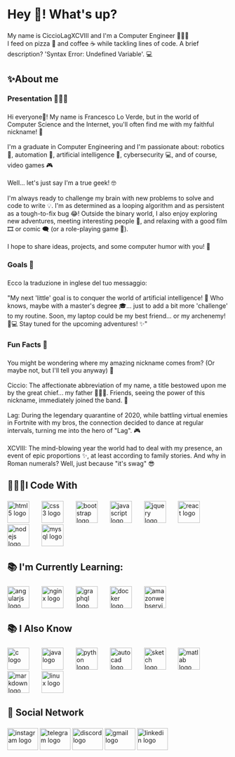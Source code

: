<h1 align="left">Hey 👋! What's up?</h1>

###

<p align="left">My name is CiccioLagXCVIII and I'm a Computer Engineer 👨🏻‍🎓<br>I feed on pizza 🍕 and coffee ☕ while tackling lines of code. A brief description? 'Syntax Error: Undefined Variable'. 💻</p>

###

<h2 align="left">✨About me</h2>

###

<h3 align="left">Presentation 🙋🏻‍♂</h3>

###

<p align="left">Hi everyone👋! My name is Francesco Lo Verde, but in the world of Computer Science and the Internet, you'll often find me with my faithful nickname! 🚀<br><br>I'm a graduate in Computer Engineering and I'm passionate about: robotics 🤖, automation 🦾, artificial intelligence 🧠, cybersecurity 💻, and of course, video games 🎮<br><br>Well... let's just say I'm a true geek! 🤓<br><br>I'm always ready to challenge my brain with new problems to solve and code to write 💡. I'm as determined as a looping algorithm and as persistent as a tough-to-fix bug 😂! Outside the binary world, I also enjoy exploring new adventures, meeting interesting people 🥳, and relaxing with a good film 🎞 or comic 🗨 (or a role-playing game 🎲).<br><br>I hope to share ideas, projects, and some computer humor with you! 🤖</p>

###

<h3 align="left">Goals 🎯</h3>

###

<p align="left">Ecco la traduzione in inglese del tuo messaggio:<br><br>"My next 'little' goal is to conquer the world of artificial intelligence! 🫡 Who knows, maybe with a master's degree 🎓... just to add a bit more 'challenge' to my routine. Soon, my laptop could be my best friend... or my archenemy! 🤔💻 Stay tuned for the upcoming adventures! ✨"</p>

###

<h3 align="left">Fun Facts 🎊</h3>

###

<p align="left">You might be wondering where my amazing nickname comes from? (Or maybe not, but I'll tell you anyway) 🤔<br><br>Ciccio: The affectionate abbreviation of my name, a title bestowed upon me by the great chief... my father 👨🏼‍🦲. Friends, seeing the power of this nickname, immediately joined the band. 👑<br><br>Lag: During the legendary quarantine of 2020, while battling virtual enemies in Fortnite with my bros, the connection decided to dance at regular intervals, turning me into the hero of "Lag". 🎮<br><br>XCVIII: The mind-blowing year the world had to deal with my presence, an event of epic proportions ✨, at least according to family stories. And why in Roman numerals? Well, just because "it's swag" 😎</p>

###

<h2 align="left">👨🏻‍💻I Code With</h2>

###

<div align="left">
  <img src="https://cdn.jsdelivr.net/gh/devicons/devicon/icons/html5/html5-original.svg" height="50" alt="html5 logo"  />
  <img width="20" />
  <img src="https://cdn.jsdelivr.net/gh/devicons/devicon/icons/css3/css3-original.svg" height="50" alt="css3 logo"  />
  <img width="20" />
  <img src="https://skillicons.dev/icons?i=bootstrap" height="50" alt="bootstrap logo"  />
  <img width="20" />
  <img src="https://cdn.jsdelivr.net/gh/devicons/devicon/icons/javascript/javascript-original.svg" height="50" alt="javascript logo"  />
  <img width="20" />
  <img src="https://cdn.jsdelivr.net/gh/devicons/devicon/icons/jquery/jquery-original.svg" height="50" alt="jquery logo"  />
  <img width="20" />
  <img src="https://cdn.jsdelivr.net/gh/devicons/devicon/icons/react/react-original.svg" height="50" alt="react logo"  />
  <img width="20" />
  <img src="https://cdn.jsdelivr.net/gh/devicons/devicon/icons/nodejs/nodejs-original.svg" height="50" alt="nodejs logo"  />
  <img width="20" />
  <img src="https://cdn.jsdelivr.net/gh/devicons/devicon/icons/mysql/mysql-original.svg" height="50" alt="mysql logo"  />
</div>

###

<h2 align="left">📚 I'm Currently Learning:</h2>

###

<div align="left">
  <img src="https://cdn.jsdelivr.net/gh/devicons/devicon/icons/angularjs/angularjs-original.svg" height="50" alt="angularjs logo"  />
  <img width="20" />
  <img src="https://cdn.jsdelivr.net/gh/devicons/devicon/icons/nginx/nginx-original.svg" height="50" alt="nginx logo"  />
  <img width="20" />
  <img src="https://cdn.jsdelivr.net/gh/devicons/devicon/icons/graphql/graphql-plain.svg" height="50" alt="graphql logo"  />
  <img width="20" />
  <img src="https://cdn.jsdelivr.net/gh/devicons/devicon/icons/docker/docker-original.svg" height="50" alt="docker logo"  />
  <img width="20" />
  <img src="https://skillicons.dev/icons?i=aws" height="50" alt="amazonwebservices logo"  />
</div>

###

<h2 align="left">📚 I Also Know</h2>

###

<div align="left">
  <img src="https://cdn.jsdelivr.net/gh/devicons/devicon/icons/c/c-original.svg" height="50" alt="c logo"  />
  <img width="20" />
  <img src="https://cdn.jsdelivr.net/gh/devicons/devicon/icons/java/java-original.svg" height="50" alt="java logo"  />
  <img width="20" />
  <img src="https://cdn.jsdelivr.net/gh/devicons/devicon/icons/python/python-original.svg" height="50" alt="python logo"  />
  <img width="20" />
  <img src="https://skillicons.dev/icons?i=autocad" height="50" alt="autocad logo"  />
  <img width="20" />
  <img src="https://skillicons.dev/icons?i=sketchup" height="50" alt="sketch logo"  />
  <img width="20" />
  <img src="https://skillicons.dev/icons?i=matlab" height="50" alt="matlab logo"  />
  <img width="20" />
  <img src="https://skillicons.dev/icons?i=md" height="50" alt="markdown logo"  />
  <img width="20" />
  <img src="https://cdn.jsdelivr.net/gh/devicons/devicon/icons/linux/linux-original.svg" height="50" alt="linux logo"  />
</div>

###

<h2 align="left">📱 Social Network</h2>

###

<div align="left">
  <a href="https://www.instagram.com/_francesco.98_" style="text-decoration: none;">
    <img src="https://raw.githubusercontent.com/maurodesouza/profile-readme-generator/master/src/assets/icons/social/instagram/default.svg" width="70" height="50" alt="instagram logo" style="text-decoration: none; border: none;"/>
  </a>
  <a href="https://t.me/CiccioLagXCVIII" style="text-decoration: none;">
    <img src="https://raw.githubusercontent.com/maurodesouza/profile-readme-generator/master/src/assets/icons/social/telegram/default.svg" width="70" height="50" alt="telegram logo"  style="text-decoration: none; border: none;" />
  </a>
  <a href="https://discord.com/users/766028796204941342" style="text-decoration: none;">
    <img src="https://raw.githubusercontent.com/maurodesouza/profile-readme-generator/master/src/assets/icons/social/discord/default.svg" width="70" height="50" alt="discord logo" style="text-decoration: none; border: none;" />
  </a>
  <a href="mailto:francescoloverde05@gmail.com" style="text-decoration: none;">
    <img src="https://raw.githubusercontent.com/maurodesouza/profile-readme-generator/master/src/assets/icons/social/gmail/default.svg" width="70" height="50" alt="gmail logo"  style="text-decoration: none; border: none;" />
  </a>
  <a href="https://www.linkedin.com/in/francesco-lo-verde" style="text-decoration: none;">
    <img src="https://raw.githubusercontent.com/maurodesouza/profile-readme-generator/master/src/assets/icons/social/linkedin/default.svg" width="70" height="50" alt="linkedin logo"  style="text-decoration: none; border: none;" />
  </a>
</div>



###
